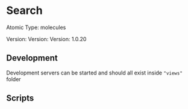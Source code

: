 # Search

Atomic Type: molecules

Version: Version: Version: 1.0.20







## Development

Development servers can be started and should all exist inside `"views"` folder

## Scripts

